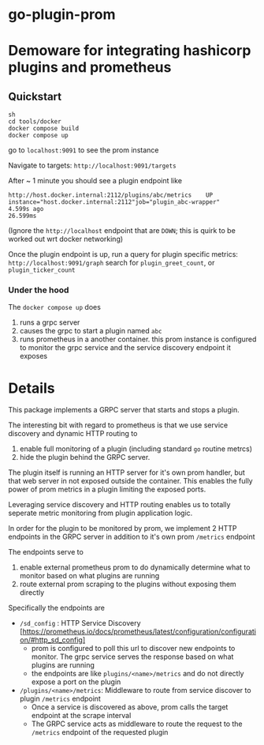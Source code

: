 # go-plugin-prom


# Demoware for integrating hashicorp plugins and prometheus

## Quickstart
```
sh
cd tools/docker
docker compose build
docker compose up
```

go to `localhost:9091` to see the prom instance

Navigate to targets: `http://localhost:9091/targets`

After ~ 1 minute you should see a plugin endpoint like
```
http://host.docker.internal:2112/plugins/abc/metrics	UP	
instance="host.docker.internal:2112"job="plugin_abc-wrapper"
4.599s ago	
26.599ms
```

(Ignore the `http://localhost` endpoint that are `DOWN`; this is quirk to be worked out wrt docker networking)

Once the plugin endpoint is up, run a query for plugin specific metrics:
`http://localhost:9091/graph`
search for `plugin_greet_count`, or `plugin_ticker_count`


### Under the hood
The `docker compose up` does
1. runs a grpc server
2. causes the grpc to start a plugin named `abc`
3. runs prometheus in a another container. this prom instance is configured to monitor the grpc service and the service discovery endpoint it exposes
# Details

This package implements a GRPC server that starts and stops a plugin.

The interesting bit with regard to prometheus is that we use service discovery and dynamic HTTP routing to
1. enable full monitoring of a plugin (including standard `go` routine metrcs)
2. hide the plugin behind the GRPC server.

The plugin itself is running an HTTP server for it's own prom handler, but that web server in not exposed outside the container.
This enables the fully power of prom metrics in a plugin limiting the exposed ports.

Leveraging service discovery and HTTP routing enables us to totally seperate metric monitoring from plugin application
logic.

In order for the plugin to be monitored by prom, we implement 2 HTTP endpoints in the GRPC server in addition to it's own prom `/metrics` endpoint

The endpoints serve to 
1. enable external prometheus prom to do dynamically determine what to monitor based on what plugins are running 
2. route external prom scraping to the plugins without exposing them directly

Specifically the endpoints are 
- `/sd_config` : HTTP Service Discovery [https://prometheus.io/docs/prometheus/latest/configuration/configuration/#http_sd_config]
    - prom is configured to poll this url to discover new endpoints to monitor. The grpc service serves the response based on what plugins are running
    - the endpoints are like `plugins/<name>/metrics` and do not directly expose a port on the plugin
- `/plugins/<name>/metrics`: Middleware to route from service discover to plugin `/metrics` endpoint
    - Once a service is discovered as above, prom calls the target endpoint at the scrape interval
    - The GRPC service acts as middleware to route the request to the `/metrics` endpoint of the requested plugin


